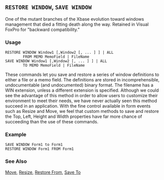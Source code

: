 ## `RESTORE WINDOW`, `SAVE WINDOW`

One of the mutant branches of the Xbase evolution toward windows management that died a fitting death along the way. Retained in Visual FoxPro for "backward compatibility."

### Usage

```foxpro
RESTORE WINDOW Window1 [,Window2 [, ... ] ] | ALL
        FROM MEMO MemoField | FileName
SAVE WINDOW Window1 [,Window2 [, ... ] ] | ALL
        TO MEMO MemoField | FileName
```

These commands let you save and restore a series of window definitions to either a file or a memo field. The definitions are stored in incomprehensible, undocumentable (and undocumented) binary format. The filename has a WIN extension, unless a different extension is specified. Although we could see the advantage of this method in order to allow users to customize their environment to meet their needs, we have never actually seen this method succeed in an application. With the fine control available in form events such as Resize and Move, we feel that custom methods to save and restore the Top, Left, Height and Width properties have far more chance of succeeding than the use of these commands.

### Example

```foxpro
SAVE WINDOW Form1 to Form1
RESTORE WINDOW Form1 FROM Form1
```
### See Also

[Move](s4g610.md), [Resize](s4g562.md), [Restore From](s4g222.md), [Save To](s4g222.md)